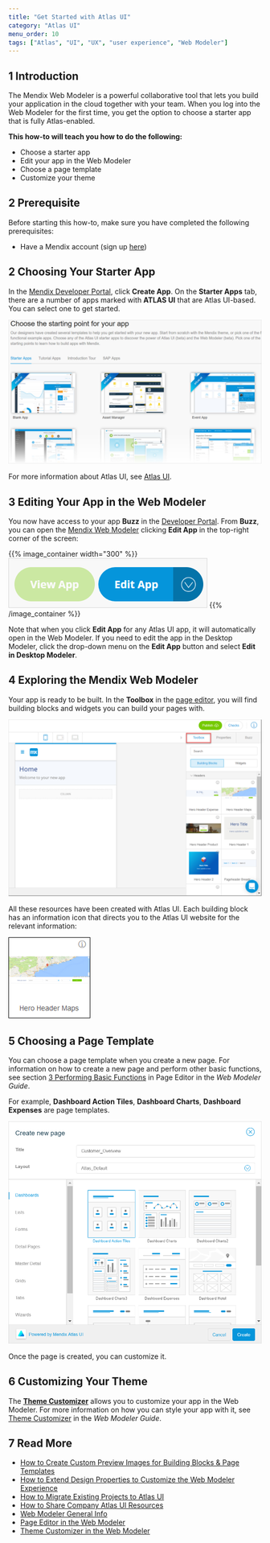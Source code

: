 ```yaml
---
title: "Get Started with Atlas UI"
category: "Atlas UI"
menu_order: 10
tags: ["Atlas", "UI", "UX", "user experience", "Web Modeler"]
---
```


## 1 Introduction

The Mendix Web Modeler is a powerful collaborative tool that lets you build your application in the cloud together with your team. When you log into the Web Modeler for the first time, you get the option to choose a starter app that is fully Atlas-enabled.

**This how-to will teach you how to do the following:**

* Choose a starter app
* Edit your app in the Web Modeler
* Choose a page template
* Customize your theme

## 2 Prerequisite

Before starting this how-to, make sure you have completed the following prerequisites:

* Have a Mendix account (sign up [here](https://www.mendix.com/try))

## 2 Choosing Your Starter App

In the [Mendix Developer Portal](https://sprintr.home.mendix.com/index.html), click **Create App**. On the **Starter Apps** tab, there are a number of apps marked with **ATLAS UI** that are Atlas UI-based. You can select one to get started.

![Starter Apps in the Developer POrtal](attachments/get-started-with-atlasui/start_choose_your_starter_app.png)

For more information about Atlas UI, see [Atlas UI](index). 

## 3 Editing Your App in the Web Modeler

You now have access to your app **Buzz** in the [Developer Portal](/developerportal). From **Buzz**, you can open the [Mendix Web Modeler](/web-modeler/general-wm) clicking **Edit App** in the top-right corner of the screen:

{{% image_container width="300" %}}
![Edit App Button in the Developer POrtal](attachments/get-started-with-atlasui/start_edit_your_app.png)
{{% /image_container %}}

Note that when you click **Edit App** for any Atlas UI app, it will automatically open in the Web Modeler. If you need to edit the app in the Desktop Modeler, click the drop-down menu on the **Edit App** button and select **Edit in Desktop Modeler**.

## 4 Exploring the Mendix Web Modeler

Your app is ready to be built. In the **Toolbox** in the [page editor](/web-modeler/page-editor-wm), you will find building blocks and widgets you can build your pages with. 

![Web Modeler Page Example](attachments/get-started-with-atlasui/start_explore_the_mendix_wm.png)

All these resources have been created with Atlas UI. Each building block has an information icon that directs you to the Atlas UI website for the relevant information:

![](attachments/howto/building-block.png)

## 5 Choosing a Page Template

You can choose a page template when you create a new page. For information on how to create a new page and perform other basic functions, see section [3 Performing Basic Functions](/web-modeler/page-editor-wm#page-editor-basic-functions) in Page Editor in the *Web Modeler Guide*. 

For example, **Dashboard Action Tiles**, **Dashboard Charts**, **Dashboard Expenses** are page templates. 

![](attachments/get-started-with-atlasui/start_choose_a_page_template.png)

Once the page is created, you can customize it.

## 6 Customizing Your Theme

The **[Theme Customizer](/web-modeler/theme-customizer-wm)** allows you to customize your app in the Web Modeler. For more information on how you can style your app with it, see [Theme Customizer](/web-modeler/theme-customizer-wm) in the *Web Modeler Guide*. 

## 7 Read More

* [How to Create Custom Preview Images for Building Blocks & Page Templates](create-custom-preview-images-for-building-blocks-and-page-templates)
* [How to Extend Design Properties to Customize the Web Modeler Experience](extend-design-properties-to-customize-the-web-modeler-experience)
* [How to Migrate Existing Projects to Atlas UI](migrate-existing-projects-to-atlasui)
* [How to Share Company Atlas UI Resources](share-company-atlas-ui-resources)
* [Web Modeler General Info](/web-modeler/general-wm) 
* [Page Editor in the Web Modeler](/web-modeler/page-editor-wm)
* [Theme Customizer in the Web Modeler](/web-modeler/theme-customizer-wm)
